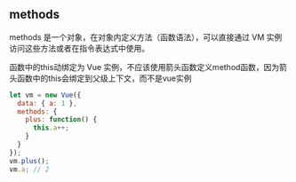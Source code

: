 
## methods
methods 是一个对象，在对象内定义方法（函数语法），可以直接通过 VM 实例访问这些方法或者在指令表达式中使用。

函数中的this动绑定为 Vue 实例，不应该使用箭头函数定义method函数，因为箭头函数中的this会绑定到父级上下文，而不是vue实例

```js
let vm = new Vue({
  data: { a: 1 },
  methods: {
    plus: function() {
      this.a++;
    }
  }
});
vm.plus();
vm.a; // 2
```